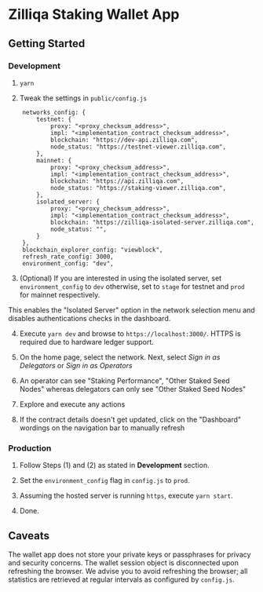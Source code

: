 # Zilliqa Staking Wallet App

## Getting Started

### Development
1. `yarn`

2. Tweak the settings in `public/config.js`
```
    networks_config: {
        testnet: {
            proxy: "<proxy_checksum_address>",
            impl: "<implementation_contract_checksum_address>",
            blockchain: "https://dev-api.zilliqa.com",
            node_status: "https://testnet-viewer.zilliqa.com",
        },
        mainnet: {
            proxy: "<proxy_checksum_address>",
            impl: "<implementation_contract_checksum_address>",
            blockchain: "https://api.zilliqa.com",
            node_status: "https://staking-viewer.zilliqa.com",
        },
        isolated_server: {
            proxy: "<proxy_checksum_address>",
            impl: "<implementation_contract_checksum_address>",
            blockchain: "https://zilliqa-isolated-server.zilliqa.com",
            node_status: "",
        }
    },
    blockchain_explorer_config: "viewblock",
    refresh_rate_config: 3000,
    environment_config: "dev",
``` 

3. (Optional) If you are interested in using the isolated server, set `environment_config` to `dev` otherwise, set to `stage` for testnet and `prod` for mainnet respectively.

This enables the "Isolated Server" option in the network selection menu and disables authentications checks in the dashboard.

4. Execute `yarn dev` and browse to `https://localhost:3000/`. HTTPS is required due to hardware ledger support.

5. On the home page, select the network. Next, select _Sign in as Delegators_ or _Sign in as Operators_

6. An operator can see "Staking Performance", "Other Staked Seed Nodes" whereas delegators can only see "Other Staked Seed Nodes"

7. Explore and execute any actions

8. If the contract details doesn't get updated, click on the "Dashboard" wordings on the navigation bar to manually refresh


### Production

1. Follow Steps (1) and (2) as stated in **Development** section.

2. Set the `environment_config` flag in `config.js` to `prod`.

3. Assuming the hosted server is running `https`, execute `yarn start`.

4. Done.

## Caveats
The wallet app does not store your private keys or passphrases for privacy and security concerns. The wallet session object is disconnected upon refreshing the browser. We advise you to avoid refreshing the browser; all statistics are retrieved at regular intervals as configured by `config.js`.